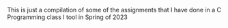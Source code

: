 This is just a compilation of some of the assignments that I have done in a C Programming class I tool in Spring of 2023
